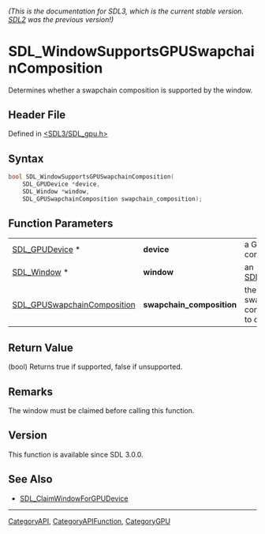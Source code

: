 ###### (This is the documentation for SDL3, which is the current stable version. [SDL2](https://wiki.libsdl.org/SDL2/) was the previous version!)
# SDL_WindowSupportsGPUSwapchainComposition

Determines whether a swapchain composition is supported by the window.

## Header File

Defined in [<SDL3/SDL_gpu.h>](https://github.com/libsdl-org/SDL/blob/main/include/SDL3/SDL_gpu.h)

## Syntax

```c
bool SDL_WindowSupportsGPUSwapchainComposition(
    SDL_GPUDevice *device,
    SDL_Window *window,
    SDL_GPUSwapchainComposition swapchain_composition);
```

## Function Parameters

|                                                            |                           |                                     |
| ---------------------------------------------------------- | ------------------------- | ----------------------------------- |
| [SDL_GPUDevice](SDL_GPUDevice) *                           | **device**                | a GPU context.                      |
| [SDL_Window](SDL_Window) *                                 | **window**                | an [SDL_Window](SDL_Window).        |
| [SDL_GPUSwapchainComposition](SDL_GPUSwapchainComposition) | **swapchain_composition** | the swapchain composition to check. |

## Return Value

(bool) Returns true if supported, false if unsupported.

## Remarks

The window must be claimed before calling this function.

## Version

This function is available since SDL 3.0.0.

## See Also

- [SDL_ClaimWindowForGPUDevice](SDL_ClaimWindowForGPUDevice)

----
[CategoryAPI](CategoryAPI), [CategoryAPIFunction](CategoryAPIFunction), [CategoryGPU](CategoryGPU)


